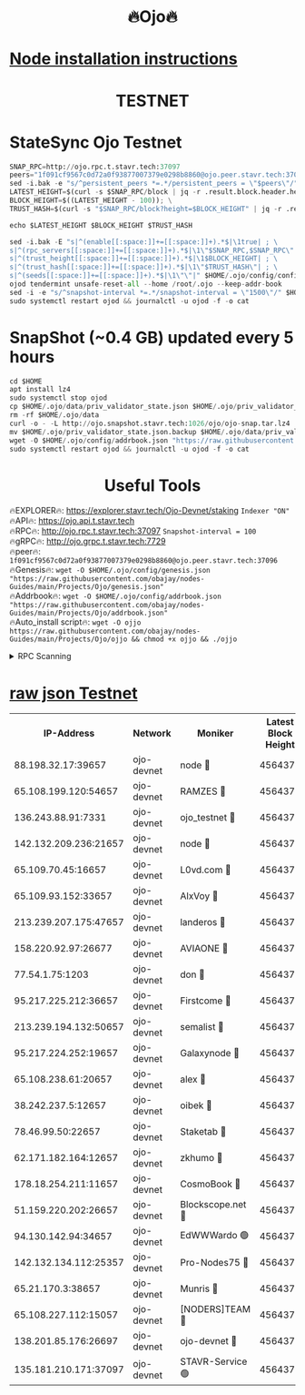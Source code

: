 <h1 align="center"> 🔥Ojo🔥</h1>

[Node installation instructions](https://github.com/obajay/nodes-Guides/tree/main/Projects/Ojo)
=

<h1 align="center"> TESTNET</h1>

# StateSync Ojo Testnet
```python
SNAP_RPC=http://ojo.rpc.t.stavr.tech:37097
peers="1f091cf9567c0d72a0f93877007379e0298b8860@ojo.peer.stavr.tech:37096"
sed -i.bak -e "s/^persistent_peers *=.*/persistent_peers = \"$peers\"/" $HOME/.ojo/config/config.toml
LATEST_HEIGHT=$(curl -s $SNAP_RPC/block | jq -r .result.block.header.height); \
BLOCK_HEIGHT=$((LATEST_HEIGHT - 100)); \
TRUST_HASH=$(curl -s "$SNAP_RPC/block?height=$BLOCK_HEIGHT" | jq -r .result.block_id.hash)

echo $LATEST_HEIGHT $BLOCK_HEIGHT $TRUST_HASH

sed -i.bak -E "s|^(enable[[:space:]]+=[[:space:]]+).*$|\1true| ; \
s|^(rpc_servers[[:space:]]+=[[:space:]]+).*$|\1\"$SNAP_RPC,$SNAP_RPC\"| ; \
s|^(trust_height[[:space:]]+=[[:space:]]+).*$|\1$BLOCK_HEIGHT| ; \
s|^(trust_hash[[:space:]]+=[[:space:]]+).*$|\1\"$TRUST_HASH\"| ; \
s|^(seeds[[:space:]]+=[[:space:]]+).*$|\1\"\"|" $HOME/.ojo/config/config.toml
ojod tendermint unsafe-reset-all --home /root/.ojo --keep-addr-book
sed -i -e "s/^snapshot-interval *=.*/snapshot-interval = \"1500\"/" $HOME/.ojo/config/app.toml
sudo systemctl restart ojod && journalctl -u ojod -f -o cat
```
# SnapShot (~0.4 GB) updated every 5 hours
```python
cd $HOME
apt install lz4
sudo systemctl stop ojod
cp $HOME/.ojo/data/priv_validator_state.json $HOME/.ojo/priv_validator_state.json.backup
rm -rf $HOME/.ojo/data
curl -o - -L http://ojo.snapshot.stavr.tech:1026/ojo/ojo-snap.tar.lz4 | lz4 -c -d - | tar -x -C $HOME/.ojo --strip-components 2
mv $HOME/.ojo/priv_validator_state.json.backup $HOME/.ojo/data/priv_validator_state.json
wget -O $HOME/.ojo/config/addrbook.json "https://raw.githubusercontent.com/obajay/nodes-Guides/main/Projects/Ojo/addrbook.json"
sudo systemctl restart ojod && journalctl -u ojod -f -o cat
```
 <h1 align="center"> Useful Tools</h1>

🔥EXPLORER🔥:        https://explorer.stavr.tech/Ojo-Devnet/staking        `Indexer "ON"` \
🔥API🔥:                     https://ojo.api.t.stavr.tech \
🔥RPC🔥:                    http://ojo.rpc.t.stavr.tech:37097              `Snapshot-interval = 100` \
🔥gRPC🔥:                  http://ojo.grpc.t.stavr.tech:7729 \
🔥peer🔥:                   `1f091cf9567c0d72a0f93877007379e0298b8860@ojo.peer.stavr.tech:37096` \
🔥Genesis🔥:    ```wget -O $HOME/.ojo/config/genesis.json "https://raw.githubusercontent.com/obajay/nodes-Guides/main/Projects/Ojo/genesis.json"``` \
🔥Addrbook🔥:    ```wget -O $HOME/.ojo/config/addrbook.json "https://raw.githubusercontent.com/obajay/nodes-Guides/main/Projects/Ojo/addrbook.json"``` \
🔥Auto_install script🔥: ```wget -O ojjo https://raw.githubusercontent.com/obajay/nodes-Guides/main/Projects/Ojo/ojjo && chmod +x ojjo && ./ojjo```


<details>
<summary>RPC Scanning</summary>

<h2 align="center"> We scan nodes in real time every 4 hours. And we provide the final result of RPC endpoints.
We cannot influence the operation of these nodes in any way. </h2>


```python
If Voting Power is higher than 0 --> then the Node is a validator of the network and may be subject to attack and be a potential threat to the chain.
```
```python
We marked such validators with a red symbol
```

</details>

[raw json Testnet](https://rpc-check.ojot.stavr.tech/ojot/rpc-ojot-result.json)
=


<table><tr><th>IP-Address</th><th>Network</th><th>Moniker</th><th>Latest Block Height</th><th>Earliest Block Height</th><th>Catching Up</th><th>Tx Index</th><th>Voting Power</th><th>Scan Time</th></tr><tr><td>88.198.32.17:39657</td><td>ojo-devnet</td><td>node 🔴</td><td>4564377</td><td>300001</td><td>False</td><td>on</td><td>65654</td><td>2023-12-19T14:01:21.509426201UTC</td></tr><tr><td>65.108.199.120:54657</td><td>ojo-devnet</td><td>RAMZES 🔴</td><td>4564372</td><td>306156</td><td>False</td><td>on</td><td>15420</td><td>2023-12-19T14:00:55.467387626UTC</td></tr><tr><td>136.243.88.91:7331</td><td>ojo-devnet</td><td>ojo_testnet 🔴</td><td>4564373</td><td>308845</td><td>False</td><td>on</td><td>1000</td><td>2023-12-19T14:01:02.169266236UTC</td></tr><tr><td>142.132.209.236:21657</td><td>ojo-devnet</td><td>node 🔴</td><td>4564376</td><td>350001</td><td>False</td><td>on</td><td>1999</td><td>2023-12-19T14:01:20.037473246UTC</td></tr><tr><td>65.109.70.45:16657</td><td>ojo-devnet</td><td>L0vd.com 🔴</td><td>4564378</td><td>695918</td><td>False</td><td>off</td><td>998</td><td>2023-12-19T14:01:27.291816305UTC</td></tr><tr><td>65.109.93.152:33657</td><td>ojo-devnet</td><td>AlxVoy 🔴</td><td>4564376</td><td>2319801</td><td>False</td><td>on</td><td>4536782</td><td>2023-12-19T14:01:19.753734338UTC</td></tr><tr><td>213.239.207.175:47657</td><td>ojo-devnet</td><td>landeros 🔴</td><td>4564375</td><td>2714001</td><td>False</td><td>off</td><td>11083</td><td>2023-12-19T14:01:15.075303841UTC</td></tr><tr><td>158.220.92.97:26677</td><td>ojo-devnet</td><td>AVIAONE 🔴</td><td>4564375</td><td>2754001</td><td>False</td><td>on</td><td>13867</td><td>2023-12-19T14:01:14.782563073UTC</td></tr><tr><td>77.54.1.75:1203</td><td>ojo-devnet</td><td>don 🔴</td><td>4564376</td><td>2906401</td><td>False</td><td>on</td><td>10</td><td>2023-12-19T14:01:21.188675645UTC</td></tr><tr><td>95.217.225.212:36657</td><td>ojo-devnet</td><td>Firstcome 🔴</td><td>4564373</td><td>2985946</td><td>False</td><td>on</td><td>13566</td><td>2023-12-19T14:01:01.926899462UTC</td></tr><tr><td>213.239.194.132:50657</td><td>ojo-devnet</td><td>semalist 🔴</td><td>4564372</td><td>3223522</td><td>False</td><td>on</td><td>19037</td><td>2023-12-19T14:00:55.770199109UTC</td></tr><tr><td>95.217.224.252:19657</td><td>ojo-devnet</td><td>Galaxynode 🔴</td><td>4564377</td><td>3685492</td><td>False</td><td>on</td><td>11888</td><td>2023-12-19T14:01:24.205309449UTC</td></tr><tr><td>65.108.238.61:20657</td><td>ojo-devnet</td><td>alex 🔴</td><td>4564372</td><td>4158001</td><td>False</td><td>on</td><td>11359</td><td>2023-12-19T14:00:55.095485788UTC</td></tr><tr><td>38.242.237.5:12657</td><td>ojo-devnet</td><td>oibek 🔴</td><td>4564372</td><td>4196001</td><td>False</td><td>off</td><td>1051</td><td>2023-12-19T14:00:56.098883672UTC</td></tr><tr><td>78.46.99.50:22657</td><td>ojo-devnet</td><td>Staketab 🔴</td><td>4564378</td><td>4254801</td><td>False</td><td>on</td><td>1276</td><td>2023-12-19T14:01:27.540991926UTC</td></tr><tr><td>62.171.182.164:12657</td><td>ojo-devnet</td><td>zkhumo 🔴</td><td>4564376</td><td>4384001</td><td>False</td><td>off</td><td>998</td><td>2023-12-19T14:01:20.393151720UTC</td></tr><tr><td>178.18.254.211:11657</td><td>ojo-devnet</td><td>CosmoBook 🔴</td><td>4564376</td><td>4392001</td><td>False</td><td>off</td><td>1068</td><td>2023-12-19T14:01:20.715890193UTC</td></tr><tr><td>51.159.220.202:26657</td><td>ojo-devnet</td><td>Blockscope.net 🔴</td><td>4564372</td><td>4425001</td><td>False</td><td>on</td><td>981</td><td>2023-12-19T14:00:54.706656156UTC</td></tr><tr><td>94.130.142.94:34657</td><td>ojo-devnet</td><td>EdWWWardo 🟢</td><td>4564376</td><td>4438946</td><td>False</td><td>on</td><td>0</td><td>2023-12-19T14:01:17.361408753UTC</td></tr><tr><td>142.132.134.112:25357</td><td>ojo-devnet</td><td>Pro-Nodes75 🔴</td><td>4564373</td><td>4464373</td><td>False</td><td>on</td><td>24651</td><td>2023-12-19T14:00:59.141696847UTC</td></tr><tr><td>65.21.170.3:38657</td><td>ojo-devnet</td><td>Munris 🔴</td><td>4564373</td><td>4464373</td><td>False</td><td>off</td><td>20123</td><td>2023-12-19T14:01:01.551190645UTC</td></tr><tr><td>65.108.227.112:15057</td><td>ojo-devnet</td><td>[NODERS]TEAM 🔴</td><td>4564377</td><td>4464377</td><td>False</td><td>off</td><td>9999</td><td>2023-12-19T14:01:24.610859356UTC</td></tr><tr><td>138.201.85.176:26697</td><td>ojo-devnet</td><td>ojo-devnet 🔴</td><td>4564378</td><td>4464378</td><td>False</td><td>on</td><td>1000024000</td><td>2023-12-19T14:01:26.941965909UTC</td></tr><tr><td>135.181.210.171:37097</td><td>ojo-devnet</td><td>STAVR-Service 🟢</td><td>4564372</td><td>4561001</td><td>False</td><td>on</td><td>0</td><td>2023-12-19T14:00:56.820510549UTC</td></tr></table>